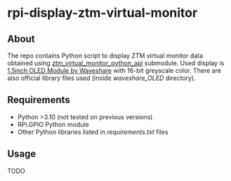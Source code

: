 # rpi-display-ztm-virtual-monitor

## About

The repo contains Python script to display ZTM virtual monitor data obtained 
using [ztm_virtual_monitor_python_api](https://github.com/RGoralewski/ztm-virtual-monitor-python-api) 
submodule. Used display is [1.5inch OLED Module by Waveshare](https://www.waveshare.com/wiki/1.5inch_OLED_Module) 
with 16-bit greyscale color. There are also official library files used (inside *waveshare_OLED* directory).

## Requirements

* Python >3.10 (not tested on previous versions)
* RPi.GPIO Python module
* Other Python libraries listed in *requirements.txt* files

## Usage

TODO